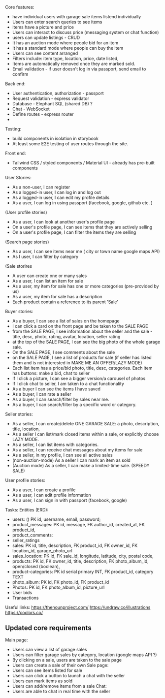 
Core features: 
  - have individual users with garage sale items listend individually 
  - Users can enter search queries to see items
  - items have a picture and price
  - Users can interact to discuss price (messaging system or chat function)
  - users can update listings - CRUD
  - It has an auction mode where people bid for an item 
  - It has a standard mode where people can buy the item 
  - Users can see content arranged 
  - Filters include: item type, location, price, date listed, 
  - Items are automatically removed once they are marked sold. 
  - Email validation - if user doesn't log in via passport, send email to confirm



Back end: 
  - User authentication, authorization - passport
  - Request validation - express validator
  - Database - Elephant SQL (shared DB) ? 
  - Chat - WebSocket
  - Define routes - express router
  - 

Testing: 
  -  build components in isolation in storybook 
  -  At least some E2E testing of user routes through the site. 


Front end: 
  - Tailwind CSS / styled components / Material UI - already has pre-built components


User Stories: 
- As a non-user, I can register
- As a logged-in user, I can log in and log out
- As a logged-in user, I can edit my profile details
- As a user, I can log in using passport (facebook, google, github etc. ) 


(User profile stories)
- As a user, I can look at another user's profile page
- On a user's profile page, I can see items that they are actively selling
- On a user's profile page, I can filter the items they are selling


(Search page stories)
- As a user, I can see items near me ( city or town name google maps API)
- As I user, I can filter by category


(Sale storires
- A user can create one or many sales
- As a user, I can list an item for sale
- As a user, my item for sale has one or more categories (pre-provided by us)
- As a user, my item for sale has a description
- Each product contain a reference to its parent 'Sale' 


Buyer stories: 
- As a buyer, I can see a list of sales on the homepage
- I can click a card on the front page and be taken to the SALE PAGE
- from the SALE PAGE, I see information about the seller and the sale - title, desc, photo, rating, avatar, location, seller rating
- at the top of the SALE PAGE, I can see the big photo of the whole garage sale.
- On the SALE PAGE, I see comments about the sale
- on the SALE PAGE, I see a list of products for sale (if seller has listed them and is not interested in MAKE ME AN OFFER/LAZY MODE)
- Each list item has a price/bid photo, title, desc, categories. Each item has buttons: make a bid, chat to seller
- If I click a picture, I can see a bigger version/a carousel of photos
- If I click chat to seller, I am taken to a chat functionality 
- As a buyer I can see the items I have saved
- As a buyer, I can rate a seller
- As a buyer, I can search/filter by sales near me.
- As a buyer, I can search/filter by a specific word or category.


Seller stories: 
- As a seller, I can create/delete ONE GARAGE SALE: a photo, description, title, location, 
- As a seller I can list/mark closed items within a sale, or explicitly choose LAZY MODE.
- As a seller, I can list items with categories.  
- As a seller, I can receive chat messages about my items for sale
- As a seller, in my profile, I can see all active sales
- (non-auction-mode) As a seller I can mark an item as sold
- (Auction mode) As a seller, I can make a limited-time sale. (SPEEDY SALE)   


User profile stories: 
- As a user, I can create a profile
- As a user, I can edit profile information
- As a user, I can sign in with passport (facebook, google)

Tasks: 
Entities (ERD): 
- users: () PK id, username, email, password;
- product_messages: PK id, message, FK author_id, created_at, FK product_id,
- product_comments: 
- seller_ratings
- sales: PK id, title, description, FK product_id, FK owner_id, FK location_id, garage_photo_url
- sales_location: PK id, FK sale_id, longitude, latitude, city, postal code, 
- products: PK id, FK owner_id, title, description, FK photo_album_id, open/closed (boolean), 
- product-categories: PK id serial primary INT, FK product_id,  category TEXT
- photo_album: PK id, FK photo_id, FK product_id
- Photos:  PK id, FK photo_album_id, picture_url
- User bids
- Transactions


Useful links: 
https://thenounproject.com/
https://undraw.co/illustrations
https://coolors.co/



## Updated core requirements

Main page: 
  - Users can view a list of garage sales
  - Users can filter garage sales by category, location (google maps API ?)
  - By clicking on a sale, users are taken to the sale page
  - Users can create a sale of their own
Sale page: 
  - Users can see items listed for sale
  - Users can click a button to launch a chat with the seller
  - Users can mark items as sold
  - Users can add/remove items from a sale
Chat:
  - Users are able to chat in real time with the seller
